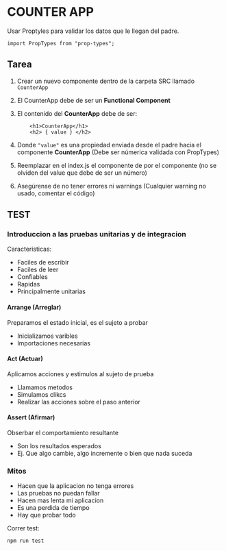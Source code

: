 # COUNTER APP

Usar Proptyles para validar los datos que le llegan del padre.

```
import PropTypes from "prop-types";
```

## Tarea

1. Crear un nuevo componente dentro de la carpeta SRC llamado
   `CounterApp`

2. El CounterApp debe de ser un **Functional Component**

3. El contenido del **CounterApp** debe de ser:

   ```
       <h1>CounterApp</h1>
       <h2> { value } </h2>
   ```

4. Donde `"value"` es una propiedad enviada desde el padre hacia
   el componente **CounterApp** (Debe ser númerica validada con PropTypes)

5. Reemplazar en el index.js el componente de <PrimeraApp />
   por el componente <CounterApp />
   (no se olviden del value que debe de ser un número)

6. Asegúrense de no tener errores ni warnings
   (Cualquier warning no usado, comentar el código)

## TEST

### Introduccion a las pruebas unitarias y de integracion

Caracteristicas:

- Faciles de escribir
- Faciles de leer
- Confiables
- Rapidas
- Principalmente unitarias

#### Arrange (Arreglar)

Preparamos el estado inicial, es el sujeto a probar

- Inicializamos varibles
- Importaciones necesarias

#### Act (Actuar)

Aplicamos acciones y estimulos al sujeto de prueba

- Llamamos metodos
- Simulamos clikcs
- Realizar las acciones sobre el paso anterior

#### Assert (Afirmar)

Obserbar el comportamiento resultante

- Son los resultados esperados
- Ej. Que algo cambie, algo incremente o bien que nada suceda

### Mitos

- Hacen que la aplicacion no tenga errores
- Las pruebas no puedan fallar
- Hacen mas lenta mi aplicacion
- Es una perdida de tiempo
- Hay que probar todo

Correr test:

```
npm run test
```
